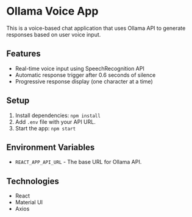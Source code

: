 # Ollama Voice App

This is a voice-based chat application that uses Ollama API to generate responses based on user voice input.

## Features

- Real-time voice input using SpeechRecognition API
- Automatic response trigger after 0.6 seconds of silence
- Progressive response display (one character at a time)

## Setup

1. Install dependencies: `npm install`
2. Add `.env` file with your API URL.
3. Start the app: `npm start`

## Environment Variables

- `REACT_APP_API_URL` - The base URL for Ollama API.

## Technologies

- React
- Material UI
- Axios

